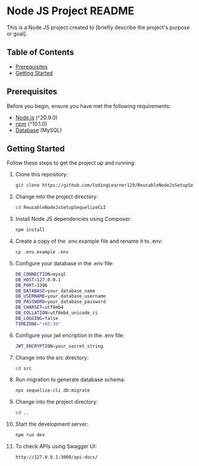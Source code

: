 # Node JS Project README

This is a Node JS project created to [briefly describe the project's purpose or goal].

## Table of Contents

-   [Prerequisites](#prerequisites)
-   [Getting Started](#getting-started)
<!-- -   [Project Structure](#project-structure)
-   [Usage](#usage)
-   [Configuration](#configuration)
-   [Contributing](#contributing)
-   [License](#license) -->

## Prerequisites

Before you begin, ensure you have met the following requirements:

-   [Node.js](https://nodejs.org) (^20.9.0)
-   [npm](https://www.npmjs.com) (^10.1.0)
-   [Database](#configure-database) (MySQL)

## Getting Started

Follow these steps to get the project up and running:

1.  Clone this repository:

    ```bash
    git clone https://github.com/CodingLearner129/ReusableNodeJsSetupSequelizeCLI.git
    ```

2.  Change into the project directory:

    ```bash
    cd ReusableNodeJsSetupSequelizeCLI
    ```

3.  Install Node JS dependencies using Composer:

    ```bash
    npm install
    ```

4.  Create a copy of the .env.example file and rename it to .env:

    ```bash
    cp .env.example .env
    ```

5.  Configure your database in the .env file:

    ```bash
    DB_CONNECTION=mysql
    DB_HOST=127.0.0.1
    DB_PORT=3306
    DB_DATABASE=your_database_name
    DB_USERNAME=your_database_username
    DB_PASSWORD=your_database_password
    DB_CHARSET=utf8mb4
    DB_COLLATION=utf8mb4_unicode_ci
    DB_LOGGING=false
    TIMEZONE="+05:30"
    ```
5.  Configure your jwt encription in the .env file:

    ```bash
    JWT_ENCRYPTION=your_secret_string
    ```

6.  Change into the src directory:

    ```bash
    cd src
    ```

7.  Run migration to generate database schema:

    ```bash
    npx sequelize-cli db:migrate
    ```

8.  Change into the project directory:

    ```bash
    cd ..
    ```

9.  Start the development server:

    ```bash
    npm run dev
    ```

10. To check APIs using Swagger UI:
    
    ```bash
    http://127.0.0.1:3000/api-docs/
    ```
